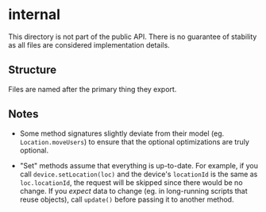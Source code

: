 # internal

This directory is not part of the public API. There is no guarantee of stability as all files are considered implementation details.

## Structure

Files are named after the primary thing they export.

## Notes

- Some method signatures slightly deviate from their model (eg. `Location.moveUsers`) to ensure that the optional optimizations are truly optional.

- "Set" methods assume that everything is up-to-date. For example, if you call `device.setLocation(loc)` and the device's `locationId` is the same as `loc.locationId`, the request will be skipped since there would be no change. If you _expect_ data to change (eg. in long-running scripts that reuse objects), call `update()` before passing it to another method.
